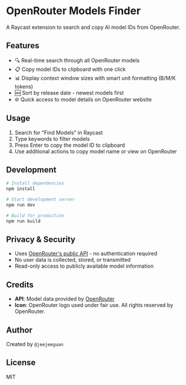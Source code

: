 # OpenRouter Models Finder

A Raycast extension to search and copy AI model IDs from OpenRouter.

## Features

- 🔍 Real-time search through all OpenRouter models
- 📋 Copy model IDs to clipboard with one click
- 📊 Display context window sizes with smart unit formatting (B/M/K tokens)
- 🆕 Sort by release date - newest models first
- 🌐 Quick access to model details on OpenRouter website

## Usage

1. Search for "Find Models" in Raycast
2. Type keywords to filter models
3. Press Enter to copy the model ID to clipboard
4. Use additional actions to copy model name or view on OpenRouter

## Development

```bash
# Install dependencies
npm install

# Start development server
npm run dev

# Build for production
npm run build
```

## Privacy & Security

- Uses [OpenRouter's public API](https://openrouter.ai/api/v1/models) - no authentication required
- No user data is collected, stored, or transmitted
- Read-only access to publicly available model information

## Credits

- **API**: Model data provided by [OpenRouter](https://openrouter.ai)
- **Icon**: OpenRouter logo used under fair use. All rights reserved by OpenRouter.

## Author

Created by `@jeejeeguan`

## License

MIT
